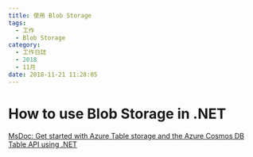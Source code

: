 ```yaml
---
title: 使用 Blob Storage
tags:
  - 工作
  - Blob Storage
category:
  - 工作日誌
  - 2018
  - 11月
date: 2018-11-21 11:28:05
---
```

# How to use Blob Storage in .NET #

[MsDoc: Get started with Azure Table storage and the Azure Cosmos DB Table API using .NET](https://docs.microsoft.com/zh-tw/azure/cosmos-db/table-storage-how-to-use-dotnet)